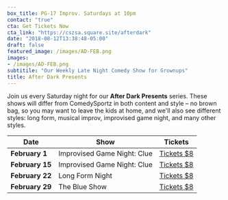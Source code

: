 ```yaml
---
box_title: PG-17 Improv. Saturdays at 10pm
contact: "true"
cta: Get Tickets Now
cta_link: "https://cszsa.square.site/afterdark"
date: "2018-08-12T13:38:48-05:00"
draft: false
featured_image: /images/AD-FEB.png
images:
- /images/AD-FEB.png
subtitile: "Our Weekly Late Night Comedy Show for Grownups"
title: After Dark Presents
---
```


Join us every Saturday night for our **After Dark Presents** series. These shows will differ from ComedySportz in both content and style – no brown bag, so you may want to leave the kids at home, and we'll also see different styles: long form, musical improv, improvised game night, and many other styles.

<a id="tickets"></a>

| **Date** | **Show** | **Tickets** |
|----------|------|-----------------|
| **February 1**   |Improvised Game Night: Clue   |[Tickets $8](https://cszsa.square.site/product/feb-1-improvised-game-night-clueprov/175?cs=true)|
| **February 15**   |Improvised Game Night: Clue   |[Tickets $8](https://cszsa.square.site/product/february-15th-improvised-game-night-clueprov/176?cs=true)|
| **February 22**   |Long Form Night   |[Tickets $8](https://cszsa.square.site/product/feb-22-long-form-improv-night/179?cs=true)   |
| **February 29** |The Blue Show   |[Tickets $8](https://cszsa.square.site/product/feb-29-after-dark-the-blue-show-/178?cs=true)   |
